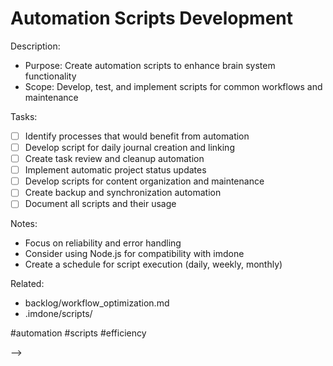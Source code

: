 # Automation Scripts Development

<!-- BACKLOG: Develop Automation Scripts
created::2025-03-02T06:40:00Z
priority::high
due::2025-03-14T00:00:00Z
owner::@dionedge
estimate::6h
-->

Description:
- Purpose: Create automation scripts to enhance brain system functionality
- Scope: Develop, test, and implement scripts for common workflows and maintenance

Tasks:
- [ ] Identify processes that would benefit from automation
- [ ] Develop script for daily journal creation and linking
- [ ] Create task review and cleanup automation
- [ ] Implement automatic project status updates
- [ ] Develop scripts for content organization and maintenance
- [ ] Create backup and synchronization automation
- [ ] Document all scripts and their usage

Notes:
- Focus on reliability and error handling
- Consider using Node.js for compatibility with imdone
- Create a schedule for script execution (daily, weekly, monthly)

Related:
- backlog/workflow_optimization.md
- .imdone/scripts/

#automation #scripts #efficiency 
<!--
order::0
TODO::2025-03-02T05:56:31.745Z
<!--
BACKLOG::2025-03-02T12:25:52.434Z
-->
-->